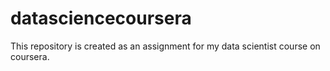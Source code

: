 # datasciencecoursera
This repository is created as an assignment for my data scientist course on coursera.
